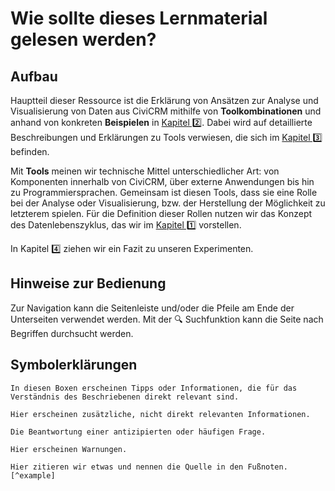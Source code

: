 # Wie sollte dieses Lernmaterial gelesen werden?

## Aufbau

Hauptteil dieser Ressource ist die Erklärung von Ansätzen zur Analyse und Visualisierung von Daten aus CiviCRM mithilfe von **Toolkombinationen** und anhand von konkreten **Beispielen** in [Kapitel 2️⃣](./3-use_cases/0-index.md). Dabei wird auf detaillierte Beschreibungen und Erklärungen zu Tools verwiesen, die sich im [Kapitel 3️⃣](http://localhost:3000/4-tools/0-index.html) befinden. 

Mit **Tools** meinen wir technische Mittel unterschiedlicher Art: von Komponenten innerhalb von CiviCRM, über externe Anwendungen bis hin zu Programmiersprachen. Gemeinsam ist diesen Tools, dass sie eine Rolle bei der Analyse oder Visualisierung, bzw. der Herstellung der Möglichkeit zu letzterem spielen. Für die Definition dieser Rollen nutzen wir das Konzept des Datenlebenszyklus, das wir im [Kapitel 1️⃣](./2-datenlebenszyklus.md) vorstellen. 


In Kapitel 4️⃣ ziehen wir ein Fazit zu unseren Experimenten.

## Hinweise zur Bedienung

Zur Navigation kann die Seitenleiste und/oder die Pfeile am Ende der Unterseiten verwendet werden. Mit der 🔍 Suchfunktion kann die Seite nach Begriffen durchsucht werden.

## Symbolerklärungen

```admonish info title="API Definition"
In diesen Boxen erscheinen Tipps oder Informationen, die für das Verständnis des Beschriebenen direkt relevant sind.
```

```admonish tldr title="Exkurs zu ETL"
Hier erscheinen zusätzliche, nicht direkt relevanten Informationen.
```

```admonish question title="Warum X?"
Die Beantwortung einer antizipierten oder häufigen Frage.
```

```admonish warning title="Bitte beachten:"
Hier erscheinen Warnungen.
```

```admonish quote
Hier zitieren wir etwas und nennen die Quelle in den Fußnoten.[^example]
```

[^example]: [Beispielquelle](https://example.com)


